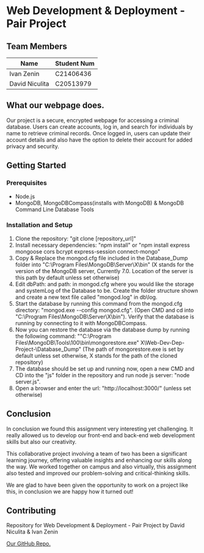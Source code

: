 # Web Development & Deployment - Pair Project

## Team Members 
| Name          |Student Num|
|---------------|-----------|
|Ivan Zenin     | C21406436 |
|David Niculita | C20513979 |

## What our webpage does. 

Our project is a secure, encrypted webpage for accessing a criminal database. Users can create accounts, log in,
and search for individuals by name to retrieve criminal records. Once logged in, users can update their account details and also have the option to delete their account for added privacy and security.

## Getting Started

### Prerequisites
- Node.js
- MongoDB, MongoDBCompass(installs with MongoDB) & MongoDB Command Line Database Tools

### Installation and Setup
1. Clone the repository: "git clone [repository_url]"
2. Install necessary dependencies: "npm install" or "npm install express mongoose cors bcrypt express-session connect-mongo"
3. Copy & Replace the mongod.cfg file included in the Database_Dump folder into "C:\Program Files\MongoDB\Server\X\bin"
(X stands for the version of the MongoDB server, Currently 7.0. Location of the server is this path by default unless
set otherwise)
4. Edit dbPath: and path: in mongod.cfg where you would like the storage and systemLog of the Database to be. 
Create the folder structure shown and create a new text file called "mongod.log" in db\log.
5. Start the database by running this command from the mongod.cfg directory: "mongod.exe --config mongod.cfg".
(Open CMD and cd into "C:\Program Files\MongoDB\Server\X\bin"). Verify that the database is running by connecting
to it with MongoDBCompass.
6. Now you can restore the database via the database dump by running the following command:
""C:\Program Files\MongoDB\Tools\100\bin\mongorestore.exe" X\Web-Dev-Dep-Project-\Database_Dump"
(The path of mongorestore.exe is set by default unless set otherwise, X stands for the path of the cloned repository)
7. The database should be set up and running now, open a new CMD and CD into the "js" folder in the repository
and run node js server: "node server.js".
8. Open a browser and enter the url: "http://localhost:3000/" (unless set otherwise)

## Conclusion

In conclusion we found this assignment very interesting yet challenging. It really allowed us to develop our front-end and back-end web development skills but also our creativity.

This collaborative project involving a team of two has been a significant learning journey, offering valuable insights and enhancing our skills along the way. We worked together on campus and also virtually, this assignment also tested and improved our problem-solving and critical-thinking skills.

We are glad to have been given the opportunity to work on a project like this, in conclusion we are happy how it turned out! 

## Contributing
Repository for Web Development & Deployment - Pair Project by David Niculita & Ivan Zenin

[Our GitHub Repo.](https://github.com/DJN2122/Web-Dev-Dep-Project-)
